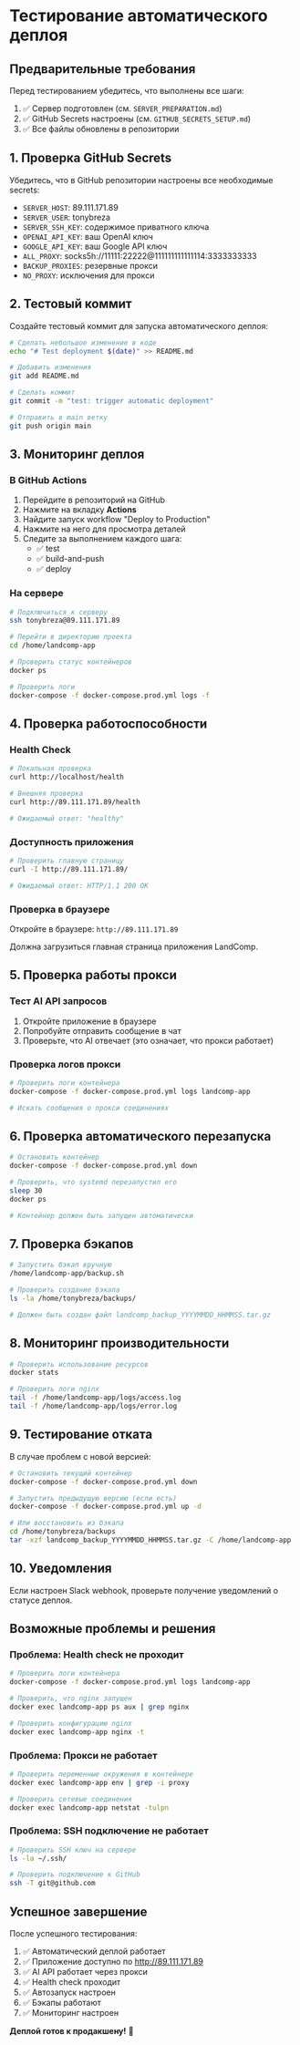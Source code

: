 # Тестирование автоматического деплоя

## Предварительные требования

Перед тестированием убедитесь, что выполнены все шаги:

1. ✅ Сервер подготовлен (см. `SERVER_PREPARATION.md`)
2. ✅ GitHub Secrets настроены (см. `GITHUB_SECRETS_SETUP.md`)
3. ✅ Все файлы обновлены в репозитории

## 1. Проверка GitHub Secrets

Убедитесь, что в GitHub репозитории настроены все необходимые secrets:

- `SERVER_HOST`: 89.111.171.89
- `SERVER_USER`: tonybreza
- `SERVER_SSH_KEY`: содержимое приватного ключа
- `OPENAI_API_KEY`: ваш OpenAI ключ
- `GOOGLE_API_KEY`: ваш Google API ключ
- `ALL_PROXY`: socks5h://11111:22222@111111111111114:3333333333
- `BACKUP_PROXIES`: резервные прокси
- `NO_PROXY`: исключения для прокси

## 2. Тестовый коммит

Создайте тестовый коммит для запуска автоматического деплоя:

```bash
# Сделать небольшое изменение в коде
echo "# Test deployment $(date)" >> README.md

# Добавить изменения
git add README.md

# Сделать коммит
git commit -m "test: trigger automatic deployment"

# Отправить в main ветку
git push origin main
```

## 3. Мониторинг деплоя

### В GitHub Actions

1. Перейдите в репозиторий на GitHub
2. Нажмите на вкладку **Actions**
3. Найдите запуск workflow "Deploy to Production"
4. Нажмите на него для просмотра деталей
5. Следите за выполнением каждого шага:
   - ✅ test
   - ✅ build-and-push
   - ✅ deploy

### На сервере

```bash
# Подключиться к серверу
ssh tonybreza@89.111.171.89

# Перейти в директорию проекта
cd /home/landcomp-app

# Проверить статус контейнеров
docker ps

# Проверить логи
docker-compose -f docker-compose.prod.yml logs -f
```

## 4. Проверка работоспособности

### Health Check

```bash
# Локальная проверка
curl http://localhost/health

# Внешняя проверка
curl http://89.111.171.89/health

# Ожидаемый ответ: "healthy"
```

### Доступность приложения

```bash
# Проверить главную страницу
curl -I http://89.111.171.89/

# Ожидаемый ответ: HTTP/1.1 200 OK
```

### Проверка в браузере

Откройте в браузере: `http://89.111.171.89`

Должна загрузиться главная страница приложения LandComp.

## 5. Проверка работы прокси

### Тест AI API запросов

1. Откройте приложение в браузере
2. Попробуйте отправить сообщение в чат
3. Проверьте, что AI отвечает (это означает, что прокси работает)

### Проверка логов прокси

```bash
# Проверить логи контейнера
docker-compose -f docker-compose.prod.yml logs landcomp-app

# Искать сообщения о прокси соединениях
```

## 6. Проверка автоматического перезапуска

```bash
# Остановить контейнер
docker-compose -f docker-compose.prod.yml down

# Проверить, что systemd перезапустил его
sleep 30
docker ps

# Контейнер должен быть запущен автоматически
```

## 7. Проверка бэкапов

```bash
# Запустить бэкап вручную
/home/landcomp-app/backup.sh

# Проверить создание бэкапа
ls -la /home/tonybreza/backups/

# Должен быть создан файл landcomp_backup_YYYYMMDD_HHMMSS.tar.gz
```

## 8. Мониторинг производительности

```bash
# Проверить использование ресурсов
docker stats

# Проверить логи nginx
tail -f /home/landcomp-app/logs/access.log
tail -f /home/landcomp-app/logs/error.log
```

## 9. Тестирование отката

В случае проблем с новой версией:

```bash
# Остановить текущий контейнер
docker-compose -f docker-compose.prod.yml down

# Запустить предыдущую версию (если есть)
docker-compose -f docker-compose.prod.yml up -d

# Или восстановить из бэкапа
cd /home/tonybreza/backups
tar -xzf landcomp_backup_YYYYMMDD_HHMMSS.tar.gz -C /home/landcomp-app
```

## 10. Уведомления

Если настроен Slack webhook, проверьте получение уведомлений о статусе деплоя.

## Возможные проблемы и решения

### Проблема: Health check не проходит

```bash
# Проверить логи контейнера
docker-compose -f docker-compose.prod.yml logs landcomp-app

# Проверить, что nginx запущен
docker exec landcomp-app ps aux | grep nginx

# Проверить конфигурацию nginx
docker exec landcomp-app nginx -t
```

### Проблема: Прокси не работает

```bash
# Проверить переменные окружения в контейнере
docker exec landcomp-app env | grep -i proxy

# Проверить сетевые соединения
docker exec landcomp-app netstat -tulpn
```

### Проблема: SSH подключение не работает

```bash
# Проверить SSH ключ на сервере
ls -la ~/.ssh/

# Проверить подключение к GitHub
ssh -T git@github.com
```

## Успешное завершение

После успешного тестирования:

1. ✅ Автоматический деплой работает
2. ✅ Приложение доступно по http://89.111.171.89
3. ✅ AI API работает через прокси
4. ✅ Health check проходит
5. ✅ Автозапуск настроен
6. ✅ Бэкапы работают
7. ✅ Мониторинг настроен

**Деплой готов к продакшену!** 🚀
